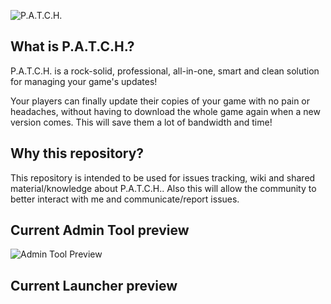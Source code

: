 ![P.A.T.C.H.](https://github.com/manhunterita/PATCH/blob/master/patch_logo_shaded.png)
## What is P.A.T.C.H.?
P.A.T.C.H. is a rock-solid, professional, all-in-one, smart and clean solution for managing your game's updates!

Your players can finally update their copies of your game with no pain or headaches, without having to download the whole game again when a new version comes. This will save them a lot of bandwidth and time!

## Why this repository?
This repository is intended to be used for issues tracking, wiki and shared material/knowledge about P.A.T.C.H.. Also this will allow the community to better interact with me and communicate/report issues.

## Current Admin Tool preview
![Admin Tool Preview](https://github.com/manhunterita/PATCH/blob/master/current_admin_tool.png)

## Current Launcher preview